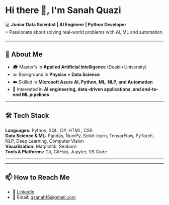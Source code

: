 # Hi there 👋, I'm Sanah Quazi  

💻 **Junior Data Scientist | AI Engineer | Python Developer**   
⚡ Passionate about solving real-world problems with AI, ML and automation  

---

## 🚀 About Me
- 🎓 Master's in **Applied Artificial Intelligence** (Deakin University)  
- 📊 Background in **Physics + Data Science**  
- ☁️ Skilled in **Microsoft Azure AI, Python, ML, NLP, and Automation**   
- 🎯 Interested in **AI engineering, data-driven applications, and end-to-end ML pipelines**  

---

## 🛠️ Tech Stack
**Languages:** Python, SQL, C#, HTML, CSS  
**Data Science & ML:** Pandas, NumPy, Scikit-learn, TensorFlow, PyTorch, NLP, Deep Learning, Computer Vision  
**Visualization:** Matplotlib, Seaborn  
**Tools & Platforms:** Git, GitHub, Jupyter, VS Code 
<!--**Cloud & Deployment:** Microsoft Azure AI Services, MLOps-->

---
<!--
## 📌 Featured Projects
🌟 [**Smart Task Automation Tool**](https://github.com/<your-username>/smart-task-automation)  
🗂️ Python tool for automating file organization and report generation.  

🌟 [**Sentiment Analysis (NLP)**](https://github.com/<your-username>/sentiment-analysis-nlp)  
📝 ML model for classifying customer reviews with a Streamlit demo.  

🌟 [**Sports Stats Dashboard**](https://github.com/<your-username>/sports-stats-dashboard)  
⚽ Data pipeline + dashboard for visualizing live sports statistics. 
-->
---

## 📫 How to Reach Me
- 💼 [LinkedIn](linkedin.com/in/sanah-quazi)  
- 📧 Email: qsanah16@gmail.com  
